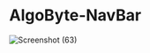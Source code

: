 # AlgoByte-NavBar
![Screenshot (63)](https://user-images.githubusercontent.com/91074972/209830474-450b7796-bc96-4c64-8e85-ec5a39d26695.png)
